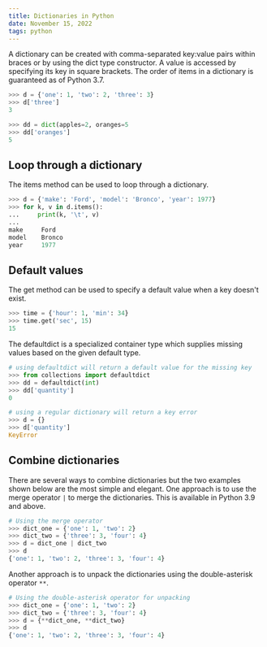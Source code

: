```yaml
---
title: Dictionaries in Python
date: November 15, 2022
tags: python
---
```


A dictionary can be created with comma-separated key:value pairs within braces or by using the dict type constructor. A value is accessed by specifying its key in square brackets. The order of items in a dictionary is guaranteed as of Python 3.7.

```python
>>> d = {'one': 1, 'two': 2, 'three': 3}
>>> d['three']
3

>>> dd = dict(apples=2, oranges=5
>>> dd['oranges']
5
```

## Loop through a dictionary

The items method can be used to loop through a dictionary.

```python
>>> d = {'make': 'Ford', 'model': 'Bronco', 'year': 1977}
>>> for k, v in d.items():
...     print(k, '\t', v)
...
make     Ford
model    Bronco
year     1977
```

## Default values

The get method can be used to specify a default value when a key doesn't
exist.

```python
>>> time = {'hour': 1, 'min': 34}
>>> time.get('sec', 15)
15
```

The defaultdict is a specialized container type which supplies missing values based on the given default type.

```python
# using defaultdict will return a default value for the missing key
>>> from collections import defaultdict
>>> dd = defaultdict(int)
>>> dd['quantity']
0

# using a regular dictionary will return a key error
>>> d = {}
>>> d['quantity']
KeyError
```

## Combine dictionaries

There are several ways to combine dictionaries but the two examples shown below are the most simple and elegant. One approach is to use the merge operator `|` to merge the dictionaries. This is available in Python 3.9 and above.

```python
# Using the merge operator
>>> dict_one = {'one': 1, 'two': 2}
>>> dict_two = {'three': 3, 'four': 4}
>>> d = dict_one | dict_two
>>> d
{'one': 1, 'two': 2, 'three': 3, 'four': 4}
```

Another approach is to unpack the dictionaries using the double-asterisk operator `**`.

```python
# Using the double-asterisk operator for unpacking
>>> dict_one = {'one': 1, 'two': 2}
>>> dict_two = {'three': 3, 'four': 4}
>>> d = {**dict_one, **dict_two}
>>> d
{'one': 1, 'two': 2, 'three': 3, 'four': 4}
```

